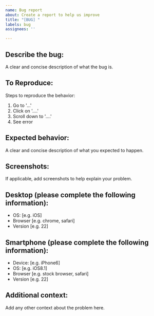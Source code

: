 ```yaml
---
name: Bug report
about: Create a report to help us improve
title: "[BUG] "
labels: bug
assignees: ''

---
```


## Describe the bug:
A clear and concise description of what the bug is.

## To Reproduce:
Steps to reproduce the behavior:
1. Go to '...'
2. Click on '....'
3. Scroll down to '....'
4. See error

## Expected behavior:
A clear and concise description of what you expected to happen.

## Screenshots:
If applicable, add screenshots to help explain your problem.

## Desktop (please complete the following information):
 - OS: [e.g. iOS]
 - Browser [e.g. chrome, safari]
 - Version [e.g. 22]

## Smartphone (please complete the following information):
 - Device: [e.g. iPhone6]
 - OS: [e.g. iOS8.1]
 - Browser [e.g. stock browser, safari]
 - Version [e.g. 22]

## Additional context:
Add any other context about the problem here.
